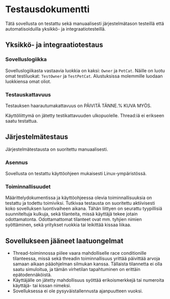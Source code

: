 # Testausdokumentti
Tätä sovellusta on testattu sekä manuaalisesti järjestelmätason testeillä että automatisoiduilla yksikkö- ja integraatiotesteillä.

## Yksikkö- ja integraatiotestaus

### Sovelluslogiikka
Sovelluslogiikasta vastaavia luokkia on kaksi: `Owner` ja `PetCat`. Näille on luotu omat testiluokat: `TestOwner` ja `TestPetCat`. Alustuksissa molemmille luodaan luokkiensa omat oliot. 

### Testauskattavuus
Testauksen haarautumakattavuus on PÄIVITÄ TÄNNE.% KUVA MYÖS. 

Käyttöliittymä on jätetty testikattavuuden ulkopuolelle. Thread:iä ei erikseen saatu testattua. 

## Järjestelmätestaus
Järjestelmätestausta on suoritettu manuaalisesti. 

### Asennus
Sovellusta on testattu käyttöohjeen mukaisesti Linux-ympäristössä. 

### Toiminnallisuudet
Määrittelydokumentissa ja käyttöohjeessa olevia toiminnallisuuksia on testattu ja todettu toimiviksi. Tutkivaa testausta on suoritettu aktiivisesti koko sovelluksen luontivaiheen aikana. Tähän liittyen on seurattu tyypillisiä suunniteltuja kulkuja, sekä tilanteita, missä käyttäjä tekee jotain odottamatonta. Odottamattomat tilanteet ovat mm. tyhjien nimien syöttäminen, sekä yritykset ruokkia tai leikittää kissaa liikaa. 

## Sovellukseen jääneet laatuongelmat 
- Thread-toiminnossa piilee vaara mahdolliselle race conditionille tilanteessa, missä sekä threadin toiminnallisuus yrittää päivittää arvoja samaan aikaan pääohjelman silmukan kanssa. Tällaista tilannetta ei olla saatu simuloitua, ja tämän virhetilan tapahtuminen on erittäin epätodennäköistä. 
- Käyttäjälle on jätetty mahdollisuus syöttää erikoismerkkejä tai numeroita käyttäjä- tai kissan nimeksi. 
- Sovelluksessa ei ole pysyväistallennusta ajanpuutteen vuoksi. 
